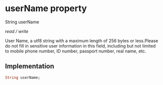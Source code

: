 


# userName property







String userName
  
_<span class="feature">read / write</span>_



<p>User Name, a utf8 string with a maximum length of 256 bytes or less.Please do not fill in sensitive user information in this field, including but not limited to mobile phone number, ID number, passport number, real name, etc.</p>



## Implementation

```dart
String userName;
```







